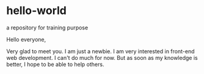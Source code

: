 # hello-world
a repository for training purpose

Hello everyone,

Very glad to meet you.
I am just a newbie. 
I am very interested in front-end web development. 
I can't do much for now.
But as soon as my knowledge is better, 
I hope to be able to help others.

